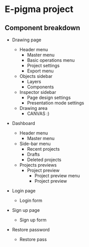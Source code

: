 # E-pigma project

## Component breakdown

- Drawing page
    - Header menu
        - Master menu
        - Basic operations menu
        - Project settings
        - Export menu
    - Objects sidebar
        - Layers
        - Components
    - Inspector sidebar
        - Page design settings
        - Presentation mode settings
    - Drawing area
        - CANVAS :)

- Dashboard
    - Header menu
        - Master menu
    - Side-bar menu
        - Recent projects
        - Drafts
        - Deleted projects
    - Projects previews
        - Project preview
            - Project preview menu
            - Project preview
- Login page
    - Login form
    
- Sign up page
    - Sign up form

- Restore password
    - Restore pass

